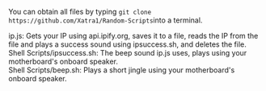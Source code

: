 You can obtain all files by typing ``git clone https://github.com/Xatra1/Random-Scripts``into a terminal.  
  
ip.js: Gets your IP using api.ipify.org, saves it to a file, reads the IP from the file and plays a success sound using ipsuccess.sh, and deletes the file.  
Shell Scripts/ipsuccess.sh: The beep sound ip.js uses, plays using your motherboard's onboard speaker.  
Shell Scripts/beep.sh: Plays a short jingle using your motherboard's onboard speaker.

